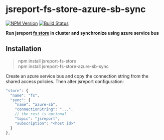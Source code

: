 # jsreport-fs-store-azure-sb-sync
[![NPM Version](http://img.shields.io/npm/v/jsreport-fs-store-azure-sb-sync.svg?style=flat-square)](https://npmjs.com/package/jsreport-fs-store-azure-sb-sync)
[![Build Status](https://travis-ci.org/jsreport/jsreport-fs-store-azure-sb-sync.png?branch=master)](https://travis-ci.org/jsreport/jsreport-fs-store-azure-sb-sync)

**Run jsreport [fs store](https://github.com/jsreport/jsreport-fs-store) in cluster and synchronize using azure service bus**


## Installation

> npm install jsreport-fs-store    
> npm install jsreport-fs-store-azure-sb-sync

Create an azure service bus and copy the connection string from the shared access policies. Then alter jsreport configuration:
```js
"store": { 
  "name": "fs",
  "sync": {
    "name": "azure-sb",
    "connectionString": "...",
    // the rest is optional
    "topic": "jsreport",
    "subscription": "<host id>"    
  }
},	
```